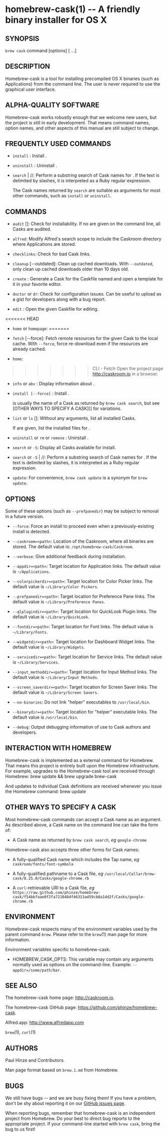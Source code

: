 homebrew-cask(1) -- A friendly binary installer for OS X
========================================================

## SYNOPSIS

`brew cask` command [options] [<Cask> ...]

## DESCRIPTION

Homebrew-cask is a tool for installing precompiled OS X binaries (such as
Applications) from the command line.  The user is never required to use the
graphical user interface.

## ALPHA-QUALITY SOFTWARE

Homebrew-cask works robustly enough that we welcome new users, but the
project is still in early development.  That means command names, option
names, and other aspects of this manual are still subject to change.

## FREQUENTLY USED COMMANDS

  * `install` <Cask>:
    Install <Cask>.

  * `uninstall` <Cask>:
    Uninstall <Cask>.

  * `search` <text> | /<regexp>/:
    Perform a substring search of Cask names for <text>.  If the text is
    delimited by slashes, it is interpreted as a Ruby regular expression.

    The Cask names returned by `search` are suitable as arguments for most
    other commands, such as `install` or `uninstall`.

## COMMANDS

  * `audit` [<Casks>]:
   Check <Casks> for installability.
   If no <Casks> are given on the command line, all Casks are audited.

  * `alfred`:
    Modify Alfred's search scope to include the Caskroom directory where
    Applications are stored.

  * `checklinks`:
    Check for bad Cask links.

  * `cleanup` [--outdated]:
    Clean up cached downloads.  With `--outdated`, only clean up cached
    downloads older than 10 days old.

  * `create` <Cask>:
    Generate a Cask for the Caskfile named <Cask> and open a template for
    it in your favorite editor.

  * `doctor` or `dr`:
    Check for configuration issues.  Can be useful to upload as a gist for
    developers along with a bug report.

  * `edit` <Cask>:
    Open the given Caskfile for editing.

<<<<<<< HEAD
  * `home` or `homepage`:
=======
  * `fetch` <Cask> [--force]:
    Fetch remote resources for the given Cask to the local cache.  With
    `--force`, force re-download even if the resources are already cached.

  * `home`:
>>>>>>> CLI - Fetch
    Open the project page <http://caskroom.io> in a browser.

  * `info` or `abv` <Cask>:
    Display information about <Cask>.

  * `install [--force]` <Cask>:
    Install <Cask>.

    <Cask> is usually the name of a Cask as returned by `brew cask search`,
    but see [OTHER WAYS TO SPECIFY A CASK][] for variations.

  * `list` or `ls` [<Casks>]:
    Without any arguments, list all installed Casks.

    If <Casks> are given, list the installed files for <Casks>.

  * `uninstall` or `rm` or `remove` <Cask>:
    Uninstall <Cask>.

  * `search` or `-S`:
    Display all Casks available for install.

  * `search` or `-S` <text> | /<regexp>/:
    Perform a substring search of Cask names for <text>.  If the text
    is delimited by slashes, it is interpreted as a Ruby regular
    expression.

  * `update`:
    For convenience, `brew cask update` is a synonym for `brew update`.

## OPTIONS

Some of these options (such as `--prefpanedir`) may be subject to removal
in a future version.

  * `--force`:
    Force an install to proceed even when a previously-existing install
    is detected.

  * `--caskroom=<path>`:
    Location of the Caskroom, where all binaries are stored.  The default value is: `/opt/homebrew-cask/Caskroom`.

  * `--verbose`:
    Give additional feedback during installation.

  * `--appdir=<path>`:
    Target location for Application links.  The default value is `~/Applications`.

  * `--colorpickerdir=<path>`:
    Target location for Color Picker links.  The default value is `~/Library/Color Pickers`.

  * `--prefpanedir=<path>`:
    Target location for Preference Pane links.  The default value is `~/Library/Preference Panes`.

  * `--qlplugindir=<path>`:
    Target location for QuickLook Plugin links.  The default value is `~/Library/QuickLook`.

  * `--fontdir=<path>`:
    Target location for Font links.  The default value is `~/Library/Fonts`.

  * `--widgetdir=<path>`:
    Target location for Dashboard Widget links.  The default value is `~/Library/Widgets`.

  * `--servicedir=<path>`:
    Target location for Service links.  The default value is `~/Library/Services`.

  * `--input_methoddir=<path>`:
    Target location for Input Method links.  The default value is `~/Library/Input Methods`.

  * `--screen_saverdir=<path>`:
    Target location for Screen Saver links.  The default value is `~/Library/Screen Savers`.

  * `--no-binaries`:
    Do not link "helper" executables to `/usr/local/bin`.

  * `--binarydir=<path>`:
    Target location for "helper" executable links.  The default value is `/usr/local/bin`.

  * `--debug`:
    Output debugging information of use to Cask authors and developers.

## INTERACTION WITH HOMEBREW

Homebrew-cask is implemented as a external command for Homebrew.  That means
this project is entirely built upon the Homebrew infrastructure.  For
example, upgrades to the Homebrew-cask tool are received through Homebrew:
    brew update && brew upgrade brew-cask

And updates to individual Cask definitions are received whenever you issue
the Homebrew command:
    brew update

## OTHER WAYS TO SPECIFY A CASK

Most homebrew-cask commands can accept a Cask name as an argument.  As
described above, a Cask name on the command line can take the form of:

  * A Cask name as returned by `brew cask search`, _eg_ `google-chrome`

Homebrew-cask also accepts three other forms for Cask names:

  * A fully-qualified Cask name which includes the Tap name, _eg_
    `caskroom/fonts/font-symbola`

  * A fully-qualified pathname to a Cask file, _eg_
    `/usr/local/Cellar/brew-cask/0.25.0/Casks/google-chrome.rb`

  * A `curl`-retrievable URI to a Cask file, _eg_
   `https://raw.github.com/phinze/homebrew-cask/f54bbfaae0f2fa7210484f46313a459cb8a14d2f/Casks/google-chrome.rb`

## ENVIRONMENT

Homebrew-cask respects many of the environment variables used by the
parent command `brew`.  Please refer to the `brew`(1) man page for more
information.

Environment variables specific to homebrew-cask:

  * HOMEBREW\_CASK\_OPTS:
    This variable may contain any arguments normally used as options on
    the command-line.  Example: `--appdir=/some/path/bar`.

## SEE ALSO

The homebrew-cask home page: <http://caskroom.io>.

The homebrew-cask GitHub page: <https://github.com/phinze/homebrew-cask>.

Alfred.app: <http://www.alfredapp.com>

`brew`(1), `curl`(1)

## AUTHORS

Paul Hinze and Contributors.

Man page format based on `brew.1.md` from Homebrew.

## BUGS

We still have bugs -- and we are busy fixing them!  If you have a problem, don't
be shy about reporting it on our [GitHub issues page](https://github.com/phinze/homebrew-cask/issues?state=open).

When reporting bugs, remember that homebrew-cask is an independent project from
Homebrew.  Do your best to direct bug reports to the appropriate project.  If
your command-line started with `brew cask`, bring the bug to us first!
